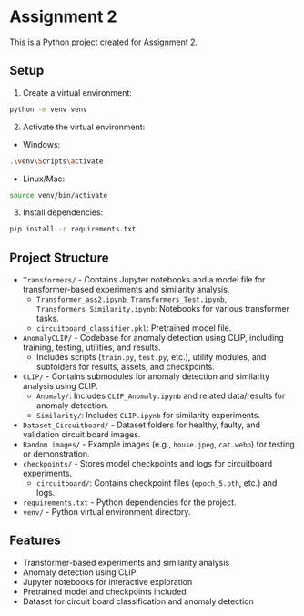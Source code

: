 # Assignment 2

This is a Python project created for Assignment 2.

## Setup

1. Create a virtual environment:
```bash
python -m venv venv
```

2. Activate the virtual environment:
- Windows:
```bash
.\venv\Scripts\activate
```
- Linux/Mac:
```bash
source venv/bin/activate
```

3. Install dependencies:
```bash
pip install -r requirements.txt
```


## Project Structure

- `Transformers/` - Contains Jupyter notebooks and a model file for transformer-based experiments and similarity analysis.
  - `Transformer_ass2.ipynb`, `Transformers_Test.ipynb`, `Transformers_Similarity.ipynb`: Notebooks for various transformer tasks.
  - `circuitboard_classifier.pkl`: Pretrained model file.
- `AnomalyCLIP/` - Codebase for anomaly detection using CLIP, including training, testing, utilities, and results.
  - Includes scripts (`train.py`, `test.py`, etc.), utility modules, and subfolders for results, assets, and checkpoints.
- `CLIP/` - Contains submodules for anomaly detection and similarity analysis using CLIP.
  - `Anomaly/`: Includes `CLIP_Anomaly.ipynb` and related data/results for anomaly detection.
  - `Similarity/`: Includes `CLIP.ipynb` for similarity experiments.
- `Dataset_Circuitboard/` - Dataset folders for healthy, faulty, and validation circuit board images.
- `Random images/` - Example images (e.g., `house.jpeg`, `cat.webp`) for testing or demonstration.
- `checkpoints/` - Stores model checkpoints and logs for circuitboard experiments.
  - `circuitboard/`: Contains checkpoint files (`epoch_5.pth`, etc.) and logs.
- `requirements.txt` - Python dependencies for the project.
- `venv/` - Python virtual environment directory.

## Features

- Transformer-based experiments and similarity analysis
- Anomaly detection using CLIP
- Jupyter notebooks for interactive exploration
- Pretrained model and checkpoints included
- Dataset for circuit board classification and anomaly detection 
